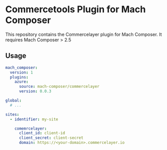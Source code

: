 # Commercetools Plugin for Mach Composer

This repository contains the Commercelayer plugin for Mach Composer. It requires Mach Composer > 2.5


## Usage

```yaml
mach_composer:
  version: 1
  plugins:
    azure:
      source: mach-composer/commercelayer
      version: 0.0.3

global:
  # ...

sites:
  - identifier: my-site

    comemrcelayer:
      client_id: client-id
      client_secret: client-secret
      domain: https://<your-domain>.commercelayer.io

```
